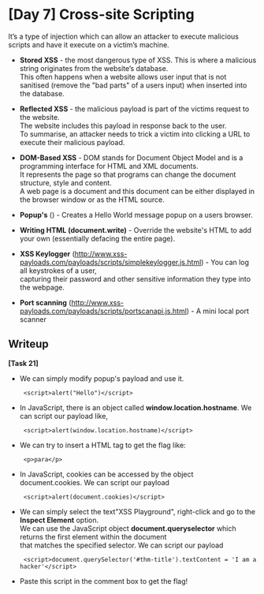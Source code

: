 # [Day 7] Cross-site Scripting
It’s a type of injection which can allow an attacker to execute malicious scripts and have it execute on a victim’s machine.
   - **Stored XSS** - the most dangerous type of XSS. This is where a malicious string originates from the website’s database.\
   This often happens when a website allows user input that is not sanitised (remove the "bad parts" of a users input) when inserted into the database.
   - **Reflected XSS** - the malicious payload is part of the victims request to the website.\
   The website includes this payload in response back to the user. \
   To summarise, an attacker needs to trick a victim into clicking a URL to execute their malicious payload.
   - **DOM-Based XSS** - DOM stands for Document Object Model and is a programming interface for HTML and XML documents.\
   It represents the page so that programs can change the document structure, style and content.\
   A web page is a document and this document can be either displayed in the browser window or as the HTML source.

   - **Popup's** (<script>alert(“Hello World”)</script>) - Creates a Hello World message popup on a users browser.
   - **Writing HTML (document.write)** - Override the website's HTML to add your own (essentially defacing the entire page).
   - **XSS Keylogger** (http://www.xss-payloads.com/payloads/scripts/simplekeylogger.js.html) - You can log all keystrokes of a user, \
   capturing their password and other sensitive information they type into the webpage.
   - **Port scanning** (http://www.xss-payloads.com/payloads/scripts/portscanapi.js.html) - A mini local port scanner
   
## Writeup
**[Task 21]**

 - We can simply modify popup's payload and use it.

        <script>alert("Hello")</script>
 - In JavaScript, there is an object called **window.location.hostname**. We can script our payload like,

        <script>alert(window.location.hostname)</script>
 - We can try to insert a HTML tag to get the flag like:

        <p>para</p>
 - In JavaScript, cookies can be accessed by the object document.cookies. We can script our payload

        <script>alert(document.cookies)</script>
 - We can simply select the text"XSS Playground", right-click and go to the **Inspect Element** option.\
 We can use the JavaScript object **document.queryselector** which returns the first element within the document\
 that matches the specified selector. We can script our payload
 
        <script>document.querySelector('#thm-title').textContent = 'I am a hacker'</script>
 - Paste this script in the comment box to get the flag!
  
 
